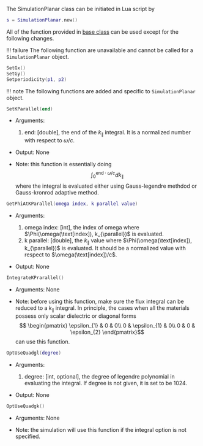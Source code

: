 The SimulationPlanar class can be initiated in Lua script by
```lua
s = SimulationPlanar.new()
```

All of the function provided in [base class](baseClass.md) can be used except for the following changes.


!!! failure
    The following function are unavailable and cannot be called for a `SimulationPlanar` object.

```lua
SetGx()
SetGy()
Setperiodicity(p1, p2)
```

!!! note
    The following functions are added and specific to `SimulationPlanar` object.

```lua
SetKParallel(end)
```
* Arguments:
    1. end: [double], the end of the $k_{\parallel}$ integral. It is a normalized number with respect to $\omega/c$.

* Output: None

* Note: this function is essentially doing
$$ \int_{0}^{\text{end}\cdot\omega/c}dk_{\parallel}$$
where the integral is evaluated either using Gauss-legendre methdod or Gauss-kronrod adaptive method.

```lua
GetPhiAtKParallel(omega index, k parallel value)
```
* Arguments:
    1. omega index: [int], the index of omega where $\Phi(\omega(\text[index]), k_{\parallel})$ is evaluated.
    2. k parallel: [double], the $k_{\parallel}$ value where $\Phi(\omega(\text[index]), k_{\parallel})$ is evaluated. It should be a normalized value with respect to $\omega(\text[index])/c$.

* Output: None

```lua
IntegrateKPrarallel()
```
* Arguments: None

* Note: before using this function, make sure the flux integral can be reduced to a $k_{\parallel}$ integral. In principle, the cases when all the materials possess only scalar dielectric or diagonal forms
$$ \begin{pmatrix}
\epsilon_{1} & 0 & 0\\
0 & \epsilon_{1} & 0\\
0 & 0 & \epsilon_{2}
\end{pmatrix}$$ can use this function.

```lua
OptUseQuadgl(degree)
```
* Arguments:
    1. degree: [int, optional], the degree of legendre polynomial in evaluating the integral. If degree is not given, it is set to be $1024$.

* Output: None

```lua
OptUseQuadgk()
```
* Arguments: None

* Note: the simulation will use this function if the integral option is not specified.